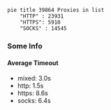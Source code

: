 
```mermaid
pie title 39864 Proxies in list
    "HTTP" : 23931
    "HTTPS": 5910
    "SOCKS" : 14545
```

### Some Info
#### Average Timeout

- mixed: 3.0s
- http: 1.5s
- https: 8.6s
- socks: 6.4s